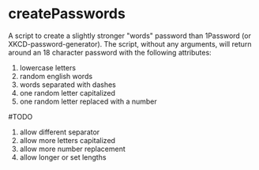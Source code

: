 # createPasswords
A script to create a slightly stronger "words" password than 1Password (or XKCD-password-generator).
The script, without any arguments, will return around an 18 character password with the following attributes:

1. lowercase letters
1. random english words
2. words separated with dashes
3. one random letter capitalized
4. one random letter replaced with a number

#TODO
1. allow different separator
2. allow more letters capitalized
3. allow more number replacement
4. allow longer or set lengths
